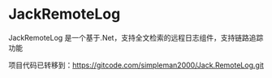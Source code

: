 # JackRemoteLog
JackRemoteLog 是一个基于.Net，支持全文检索的远程日志组件，支持链路追踪功能

项目代码已转移到：https://gitcode.com/simpleman2000/Jack.RemoteLog.git
